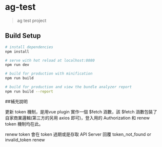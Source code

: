 # ag-test

> ag test project

## Build Setup

``` bash
# install dependencies
npm install

# serve with hot reload at localhost:8080
npm run dev

# build for production with minification
npm run build

# build for production and view the bundle analyzer report
npm run build --report
```

##補充說明

更新 token 機制，是用vue plugin 實作一個 $fetch 涵數，該 $fetch 涵數包裝了自家商業邏輯(第三方的另用 axios 即可)，登入用的 Authorization 和 renew token 機制均在此。

renew token 會在 token 過期或是存取 API Server 回覆 token_not_found or invalid_token renew

